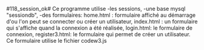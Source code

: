 #118_session_ok#
Ce programme utilise 
-les sessions, 
-une base mysql "sessiondb", 
-des formulaires:
home.html : formulaire affiché au démarrage d'ou l'on peut se connecter ou créer un utilisateur,
index.html : un formulaire qui s'affiche quand la connexion a été réalisée,
login.html: le formulaire de connexion,
register3.html: le formulaire qui permet de créer un utilisateur. Ce formulaire utilise le fichier codew3.js